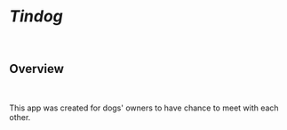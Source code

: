 <h1><em>Tindog</em></h1>
<br>
<h2>Overview</h2>
<br>
<p>This app was created for dogs' owners to have chance to meet with each other.</p>
